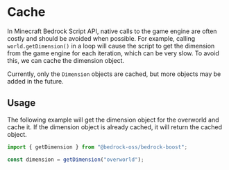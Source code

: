 # Cache

In Minecraft Bedrock Script API, native calls to the game engine are often costly and should be avoided when possible. For example, calling `world.getDimension()` in a loop will cause the script to get the dimension from the game engine for each iteration, which can be very slow. To avoid this, we can cache the dimension object.

Currently, only the `Dimension` objects are cached, but more objects may be added in the future.

## Usage

The following example will get the dimension object for the overworld and cache it. If the dimension object is already cached, it will return the cached object.

```typescript
import { getDimension } from "@bedrock-oss/bedrock-boost";

const dimension = getDimension("overworld");
```